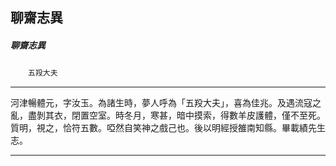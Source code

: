 

## 聊齋志異

##### 聊齋志異
　　`五羖大夫`

* * *

河津暢體元，字汝玉。為諸生時，夢人呼為「五羖大夫」，喜為佳兆。及遇流寇之亂，盡剝其衣，閉置空室。時冬月，寒甚，暗中摸索，得數羊皮護體，僅不至死。質明，視之，恰符五數。啞然自笑神之戲己也。後以明經授雒南知縣。畢載績先生志。

* * *

